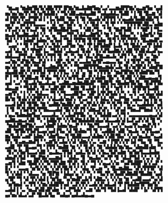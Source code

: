 ▝▆▃▅▝▆▟▆▜▙▜▞▟█▞▛▛▐▛▇▞▆▃▙▟▇▜▅▞▃▞▃▃▆▟▛▛▇▞▄▃▆▜▅▝▄▟▅▞▅▞▅▞▛▞▜▞▅▜▟▟▊▞▝▜▞▟▉▃▅▟▄▟▇▝▚▟▄▟▟▃▜▟▉▝▐▝█▝█▃▆▝▟▟▐▜▛▞▛▃▛▜▛▟▐▝▐▃▜▟▉▝▇▃▜▝▇▝▆▃▟▞▟▜▜▜▝▞▄▃▟▞▙▟▉▟█▞▜▝▄▞▛▝▚▟▜▜▜▃▃▃▝▝▟▝▄▞▜▟▚▝▄▝▞▝▉▟▝▃▜▝▛▝▝▝▜▜▜▜▛▟▉▃▚▟▆▞▛▃▛▞▄▜▚▃▛▝▇▝▟▜▙▟█▟▜▃▄▝▝▟▊▞▜▃▝▝▊▝▇▟▜▟▊▝▝▝▇▛▐▝▜▃▅▃▙▜▄▟▇▃▟▟▝▞▃▝▄▝▜▃▞▜▚▞▟▟▃▟▇▜▞▝▇▝▐▃▜▟▄▞▚▝▐▟▆▜▞▝▇▜▟▝▞▝▐▟▅▛▐▟▅▞▚▞▙▟▝▜▟▝▛▛▇▝▊▜▜▟▅▝▊▜▝▞▛▞▜▜▚▝█▃▅▟▛▃▝▃▄▞▝▝▉▝▐▜▃▞▞▃▜▟▞▃▟▜▅▝▅▞▝▛▐▟▜▟▆▛▐▃▙▝▜▝█▟▞▃▞▛▐▟▟▃▟▝▟▃▜▞▝▛▇▛▐▃▝▜▟▟▝▃▙▃▟▝▊▟▞▝▊▞▟▜▄▟▇▞▞▟█▝▛▟▊▟▃▟▚▃▟▟▃▃▛▜▚▟▃▜▛▞▞▜▜▝▊▝▚▝▚▝▇▝▟▃▚▛▇▃▆▃▙▝▟▜▝▝▅▝█▝▃▝▆▞▃▞▆▞▚▛▇▞▙▃▛▟▝▝▝▟▛▃▜▞▚▞▃▃▙▞▆▜▛▃▄▃▃▜▄▝▟▝▉▜▚▞▜▞▜▃▅▞▟▞▚▞▜▞▝▜▄▜▃▟▆▟▜▞▚▝▝▜▄▟█▜▜▜▅▃▆▟▞▃▙▝▊▞▅▜▛▟▝▟▅▛▇▟▄▟▊▟▛▞▚▜▜▜▟▝▛▜▚▜▜▃▝▞▟▝▄▝▇▝▚▜▜▜▞▝▆▟▜▛▇▞▛▟▆▛▇▞▜▛▐▝▜▝▛▟█▃▆▝▛▟▄▝▜▞▞▞▅▜▜▃▛▃▛▞▟▟▆▝█▞▚▝▊▟█▝▞▟▇▃▄▃▄▜▄▟▝▃▞▝▉▃▟▞▆▃▟▃▆▝▃▟▇▃▅▟▆▟█▟▛▝▜▟▉▜▃▜▙▟▅▜▙▜▄▝▉▟▜▜▙▟▄▃▆▝▝▜▟▟▚▝▊▃▚▟▛▟▛▝▚▟▇▝▊▃▙▛▐▝▛▟▝▝▆▜▝▝▝▟▜▛▇▜▃▟▊▃▅▜▚▝▐▝▞▃▜▟▃▃▝▜▝▞▜▃▃▟▉▜▃▝▟▛▐▞▛▟▜▟▞▞▚▝▃▜▝▃▞▟▄▞▟▟█▞▆▝▊▟▞▞▟▜▛▞▝▞▟▃▟▞▅▟▚▝▛▃▞▜▝▛▐▟▃▜▚▃▛▜▅▝▄▟▃▜▄▜▜▞▄▃▃▟▐▟▜▝▉▜▙▝▇▝▄▟▇▞▆▟█▞▄▞▚▞▛▟▞▞▛▝▚▜▞▜▝▜▞▃▚▃▟▟▟▞▚▟▐▝▊▝▚▜▟▜▜▞▛▜▙▃▃▟▟▝█▞▞▛▐▜▝▟▆▃▛▟▚▝▝▟▚▟▝▜▅▃▛▜▅▟▝▞▞▞▄▃▜▟▅▟▆▜▄▞▃▃▃▟▃▝▞▃▙▟▜▜▙▝▄▝▞▜▟▟▊▃▞▞▜▝▃▃▃▃▃▃▄▃▞▟▄▟▇▃▅▃▞▟▊▝▚▝▐▟█▞▛▝▞▞▙▛▇▟▟▟▊▟▄▞▟▃▃▟▞▟▐▃▛▃▛▞▟▝█▝▚▝▆▟▟▜▅▛▇▞▃▃▞▟▆▛▐▟▅▞▅▃▛▝▝▝▇▞▜▃▃▟▝▃▞▞▚▃▄▜▚▃▆▟▚▜▝▟▊▝▇▜▙▜▜▟▜▃▄▞▄▟▐▜▄▝▟▝▉▟▅▞▜▝▊▝▃▟█▟▝▟▉▝▅▃▙▝▄▜▜▃▄▞▆▞▙▟▞▃▅▛▐▟▆▞▝▟▆▜▄▃▜▝█▟▉▃▃▞▟▟▆▞▞▟▊▜▙▞▝▞▄▞▅▃▙▞▚▃▟▜▚▝▊▃▅▃▆▟▜▝▝▃▆▜▞▃▙▞▞▟▝▟▆▞▞▃▝▃▆▝▐▜▛▞▞▛▐▟▝▜▄▝▊▝▜▃▃▟▊▝▛▝█▃▄▞▜▝▐▜▜▝▅▟▇▝▆▝▞▝▊▟▚▝▇▝▟▟▟▞▆▞▆▃▝▟▅▟▊▟▅▝▚▝▊▞▚▜▅▜▃▃▞▟▉▝▄▃▙▃▜▜▟▝▄▟▃▜▞▟▝▞▙▃▜▟▚▟▆▝▅▜▅▜▃▃▙▟▅▟▅▟▚▜▟▝▝▜▄▛▇▞▃▃▆▟▝▝▟▟▃▝▊▝▅▃▙▞▚▞▛▝▊▝▟▃▛▜▟▝▞▃▚▝▟▃▅▜▝▟▆▝█▟▛▞▞▜▞▜▛▟▇▝▛▟▚▝▊▞▝▜▝▞▄▃▞▞▅▝▚▟▜▟█▛▐▞▞▃▛▝▊▞▝▝▃▃▄▝▅▜▞▞▙▝▞▟▚▜▙▜▝▞▝▟▄▝▛▃▅▝▚▝█▃▆▟▇▃▝▟▚▜▜▜▛▝▟▜▝▞▟▟▝▝▟▃▃▝▅▝▉▛▇▝▐▟▄▞▄▝▞▝▚▝▝▜▄▜▚▞▙▟▛▟▇▟▊▜▙▟▇▝▄▟▄▜▛▝▜▝▟▝▛▞▟▟▐▝▆▜▄▝▚▞▅▟▛▃▙▜▝▟▇▃▚▝▞▞▅▝▆▝▃▟▊▃▃▞▚▞▟▝▅▜▅▟▝▃▜▜▝▞▆▞▟▟█▜▚▟▝▃▛▞▛▞▃▟▞▟▚▟▃▟▝▛▐▜▟▟▆▜▛▜▅▜▞▃▟▟▐▝▃▝▅▃▛▟▊▟▛▟▅▝▝▃▛▜▟▞▝▃▆▝▟▞▜▝▜▟▐▃▟▝▟▟▛▝▐▞▝▟▜▜▄▞▅▞▟▃▞▃▛▝█▃▙▜▄▝▚▟▄▞▄▟▃▟▄▃▄